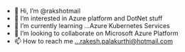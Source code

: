 - 👋 Hi, I’m @rakshotmail
- 👀 I’m interested in Azure platform and DotNet stuff
- 🌱 I’m currently learning ...Azure Kubernetes Services
- 💞️ I’m looking to collaborate on Microsoft Azure Platform
- 📫 How to reach me ...rakesh.palakurthi@hotmail.com

<!---
rakshotmail/rakshotmail is a ✨ special ✨ repository because its `README.md` (this file) appears on your GitHub profile.
You can click the Preview link to take a look at your changes.
--->

